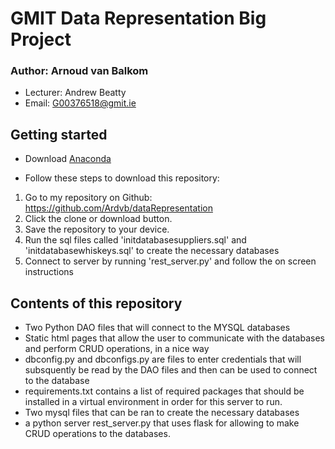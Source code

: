 # GMIT Data Representation Big Project

### Author: Arnoud van Balkom
- Lecturer: Andrew Beatty
- Email: G00376518@gmit.ie

## Getting started
- Download [Anaconda](https://www.anaconda.com/)

- Follow these steps to download this repository:

1. Go to my repository on Github: https://github.com/Ardvb/dataRepresentation
2. Click the clone or download button.
3. Save the repository to your device.
4. Run the sql files called 'initdatabasesuppliers.sql' and 'initdatabasewhiskeys.sql' to create the necessary databases
4. Connect to server by running 'rest_server.py' and follow the on screen instructions

## Contents of this repository

- Two Python DAO files that will connect to the MYSQL databases
- Static html pages that allow the user to communicate with the databases and perform CRUD operations, in a nice way
- dbconfig.py and dbconfigs.py are files to enter credentials that will subsquently be read by the DAO files and then can be used to connect to the database
- requirements.txt contains a list of required packages that should be installed in a virtual environment in order for this server to run.
- Two mysql files that can be ran to create the necessary databases
- a python server rest_server.py that uses flask for allowing to make CRUD operations to the databases.
